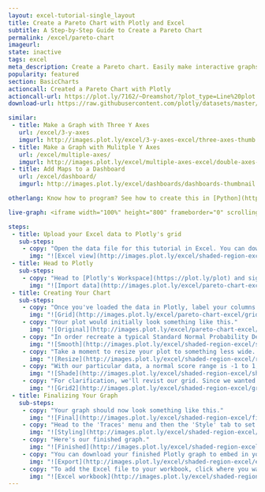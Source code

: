 ```yaml
---
layout: excel-tutorial-single_layout
title: Create a Pareto Chart with Plotly and Excel
subtitle: A Step-by-Step Guide to Create a Pareto Chart
permalink: /excel/pareto-chart
imageurl: 
state: inactive
tags: excel
meta_description: Create a Pareto chart. Easily make interactive graphs online and for free with Plotly.
popularity: featured
section: BasicCharts
actioncall: Created a Pareto Chart with Plotly
actioncall-url: https://plot.ly/7162/~Dreamshot/?plot_type=Line%20plot
download-url: https://raw.githubusercontent.com/plotly/datasets/master/pareto-chart.csv

similar:
 - title: Make a Graph with Three Y Axes
   url: /excel/3-y-axes
   imgurl: http://images.plot.ly/excel/3-y-axes-excel/three-axes-thumb.png
 - title: Make a Graph with Mulitple Y Axes
   url: /excel/multiple-axes/
   imgurl: http://images.plot.ly/excel/multiple-axes-excel/double-axes-chart-thumb.png
 - title: Add Maps to a Dashboard
   url: /excel/dashboard/
   imgurl: http://images.plot.ly/excel/dashboards/dashboards-thumbnail.png

otherlang: Know how to program? See how to create this in [Python](https://plot.ly/python/shapes/) or [R](https://plot.ly/r/shapes/).

live-graph: <iframe width="100%" height="800" frameborder="0" scrolling="no" src="https://plot.ly/~Dreamshot/7164.embed"></iframe>

steps:
 - title: Upload your Excel data to Plotly's grid
   sub-steps:
    - copy: "Open the data file for this tutorial in Excel. You can download the file here in [CSV format](https://raw.githubusercontent.com/plotly/datasets/master/pareto-chart.csv)"
      img: "![Excel view](http://images.plot.ly/excel/shaded-region-excel/excel-view-shaded-region.png)"
 - title: Head to Plotly
   sub-steps:
    - copy: "Head to [Plotly's Workspace](https://plot.ly/plot) and sign into your free Plotly account. Go to 'Import,' click 'Upload a file,' then choose your Excel file to upload. Your Excel file will now open in Plotly's grid. For more about Plotly's grid, see [this tutorial](help.plot.ly/add-data-to-the-plotly-grid/)"
      img: "![Import data](http://images.plot.ly/excel/pareto-chart-excel/import-pareto-chart.png)"
 - title: Creating Your Chart
   sub-steps:
    - copy: "Once you've loaded the data in Plotly, label your columns like we did below. You'll have complaint type on the x axis data and percentage on the y axis data. Then, select 'Line plots' from the CHOOSE PLOT TYPE menu. When you're finished, click on the blue 'LINE PLOT' button in the sidebar."
      img: "![Grid](http://images.plot.ly/excel/pareto-chart-excel/grid-pareto-chart.png)"
    - copy: "Your plot would initially look something like this."
      img: "![Original](http://images.plot.ly/excel/pareto-chart-excel/original-pareto-chart.png)"
    - copy: "In order recreate a typical Standard Normal Probability Density Function graph, we'll smooth out the traces. Head to the 'Traces' menu and select 'All traces' within the drop down menu. Click the 'Style' menu and select the smooth 'Shape' as we highlight in the image below."
      img: "![Smooth](http://images.plot.ly/excel/shaded-region-excel/smooth-shaded-region.png)"
    - copy: "Take a moment to resize your plot to something less wide. A width of 800 and a height of 600 seems reasonable. Head to the layout menu to do this."
      img: "![Resize](http://images.plot.ly/excel/shaded-region-excel/resize-shaded-region.png)"
    - copy: "With our particular data, a normal score range is -1 to 1, so we'll shade that region. Head to the 'Traces' menu and select 'Col4' from the drop down menu. Then, within the 'Fill To' area, select 'Y=0.' Your plot should then look similar to the one below."
      img: "![Shade](http://images.plot.ly/excel/shaded-region-excel/shade-shaded-region.png)"
    - copy: "For clarification, we'll revist our grid. Since we wanted the region between -1.0 and 1.0 shaded, our second x-y combination contained values up to -1 and 1. If we wanted the region between -1.5 and 1.5 shaded, for instances, we would have included those values in our second x-y combination. We've highlighted the extra steps to illustrate this difference; it all depends on your indivdual shading needs!"
      img: "![Grid2](http://images.plot.ly/excel/shaded-region-excel/grid2-shaded-region.png)"
 - title: Finalizing Your Graph
   sub-steps:
    - copy: "Your graph should now look something like this."
      img: "![Final](http://images.plot.ly/excel/shaded-region-excel/final-shaded-region.png)"
    - copy: "Head to the 'Traces' menu and then the 'Style' tab to set the trace color to your liking. You can title your graph and axes like we did. You can also blank out the legend, as it is not particularly necessary for this graph. Hide the legend within the 'Legend' menu."
      img: "![Styling](http://images.plot.ly/excel/shaded-region-excel/styling-shaded-region.png)"
    - copy: "Here's our finished graph."
      img: "![Finished](http://images.plot.ly/excel/shaded-region-excel/finished-shaded-region.png)"
    - copy: "You can download your finished Plotly graph to embed in your Excel workbook. We also recommend including the Plotly link to the graph inside your Excel workbook for easy access to the interactive Plotly version. Get the link to your graph by clicking the 'Share' button. Download an image of your Plotly graph by clicking EXPORT on the toolbar."
      img: "![Export](http://images.plot.ly/excel/shaded-region-excel/export-shaded-region.png)"
    - copy: "To add the Excel file to your workbook, click where you want to insert the picture inside Excel. On the INSERT tab inside Excel, in the ILLUSTRATIONS group, click PICTURE. Locate the Plotly graph image that you downloaded and then double-click it. Notice that we also copy-pasted the Plotly graph link in a cell for easy access to the interactive Plotly version."
      img: "![Excel workbook](http://images.plot.ly/excel/shaded-region-excel/excel-workbook-shaded-region.png)"
---
```

